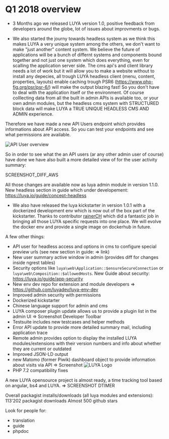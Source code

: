 # Q1 2018 overview

- 3 Months ago we released LUYA version 1.0, positive feedback from developers around the globe, lot of issues about improvments or bugs.

- We also started the journy towards headless system as we think this makes LUYA a very unique system among the others, we don't want to make "just another" content system. We believe the future of applications will be a bunch of differnt systems and components bound together and not just one system which does everything, even for scalling the application server side. The cms api's and client library needs a lot of work but it will allow you to make a website without to install any depecies, all trough LUYA headless client (menu, content, properties, layouts) enable caching trough PSR6 (https://www.php-fig.org/psr/psr-6/) will make the output blazing fast! So you don't have to deal with the application itself or the environment. Of course colllecting data from all the built in admin APIs is available too, or your own admin modules, but the headless cms system with STRUCTURED block data will make LUYA a TRUE UNIQUE HEADLESS CMS AND ADMIN experience.

Therefore we have made a new API Users endpoint which provides informations about API access. So you can test your endpoints and see what permissions are available.

![API User overview](https://raw.githubusercontent.com/luyadev/luya/master/docs/guide/img/api-user-overview.png "API User overview")

So in order to see what the an API users (ar any other admin user of course) have done we have also built a more detailed view of for the user activity summary:

SCREENSHOT_DIFF_AWS

All those changes are available now as luya admin module in version 1.1.0. New headless section in guide which under developement: https://luya.io/guide/concept-headless

- We also have released the luya kickstarter in version 1.0.1 with a dockerized development env which is now out of the box part of the kickstarter. Thanks to contributor [rainerCH](http://github.com/rainerCH) which did a fantastic job in bringing all those LUYA specific requests into one place. We will evolve the docker env and provide a single image on dockerhub in future.

A few other things:

+ API user for headless access and options in cms to configure special preview urls (see new section in guide: => link)
+ New user summary active window in admin (provides diff for changes inside ngrest tables)
+ Security options like `luya\web\Application::$ensureSecureConnection` or `luya\web\Composition::$allowedHosts`. New Guide about security: https://luya.io/guide/app-security
+ New env dev repo for extension and module developers => https://github.com/luyadev/luya-env-dev 
+ Improved admin security with permissions
+ Dockerized kickstarter
+ Chinese language support for admin and cms
+ LUYA composer plugin update allows us to provide a plugin list in the admin UI => Screenshot Developer Toolbar
+ Testsuite includes new testcases and helper methods
+ Error API update to provide more detailed summary mail, including application trace
+ Remote admin provides option to display the installed LUYA modules/extensions with their version numbers and info about whether they are current or outdated
+ Improved JSON-LD output
+ new Matomo (former Piwik) dashboard object to provide information about visits via API => Screenshot <img src="https://raw.githubusercontent.com/luyadev/luya-module-matomo/master/matomo.png" alt="LUYA Logo"/>
+ PHP 7.2 compatibility fixes

A new LUYA opensource project is almost ready, a time tracking tool based on angular, bs4 and LUYA. => SCREENSHOT DTIMER

Overall packagist installs/downloads (all luya modules and extensions): 113'202 packagist downloads
Almost 500 github stars

Look for people for:
+ translation
+ guide
+ phpdoc
